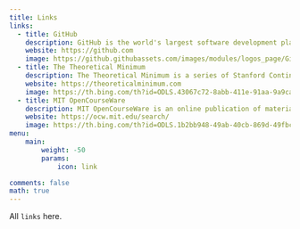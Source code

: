 ```yaml
---
title: Links
links:
  - title: GitHub
    description: GitHub is the world's largest software development platform.
    website: https://github.com
    image: https://github.githubassets.com/images/modules/logos_page/GitHub-Mark.png
  - title: The Theoretical Minimum
	description: The Theoretical Minimum is a series of Stanford Continuing Studies courses taught by world renowned physicist Leonard Susskind.
	website: https://theoreticalminimum.com
	image: https://th.bing.com/th?id=ODLS.43067c72-8abb-411e-91aa-9a9ca783afa2&w=32&h=32&qlt=90&pcl=fffffa&r=0&o=6&pid=1.
  - title: MIT OpenCourseWare
	description: MIT OpenCourseWare is an online publication of materials from over 2,500 MIT courses, freely sharing knowledge with learners and educators around the world.
	website: https://ocw.mit.edu/search/
	image: https://th.bing.com/th?id=ODLS.1b2bb948-49ab-40cb-869d-49fbc6357aa9&w=32&h=32&qlt=90&pcl=fffffc&r=0&o=6&pid=1.2
menu:
    main: 
        weight: -50
        params:
            icon: link

comments: false
math: true
---
```


All `links` here.
```yaml
```
